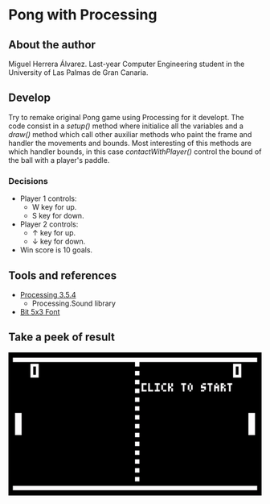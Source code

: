 # Pong with Processing
## About the author
Miguel Herrera Álvarez. Last-year Computer Engineering student in the University of Las Palmas de Gran Canaria.

## Develop
Try to remake original Pong game using Processing for it developt.
The code consist in a _setup()_ method where initialice all the variables and a _draw()_ method which call other auxiliar methods who paint the frame and handler the movements and bounds. Most interesting of this methods are which handler bounds, in this case _contactWithPlayer()_ control the bound of the ball with a player's paddle.

### Decisions
- Player 1 controls:
    - W key for up.
    - S key for down.
- Player 2 controls:
    - ↑ key for up.
    - ↓ key for down.
- Win score is 10 goals.

## Tools and references
- [Processing 3.5.4](http://processing.org/)
    - Processing.Sound library
- [Bit 5x3 Font](https://www.mattlag.com/bitfonts/)

## Take a peek of result
![](tools/gifs/pong.gif)
